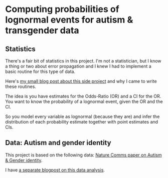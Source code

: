 # Computing probabilities of lognormal events for autism & transgender data

## Statistics

There's a fair bit of statistics in this project.  I'm not a statistician, but I know a thing or two about error propagation and I knew I had to implement a basic routine for this type of data.

Here's [my small blog post about this side project](https://write.as/arnov/error-propagation-in-the-logit-normal-family) and why I came to write these routines.

The idea is you have estimates for the Odds-Ratio (OR) and a CI for the OR.  You want to know the probability of a lognormal event, given the OR and the CI.

So you model every variable as lognormal (because they are) and infer the distribution of each probability estimate together with point estimates and CIs. 

## Data: Autism and gender identity

This project is based on the following data: [Nature Comms paper on Autism & Gender identity](https://www.nature.com/articles/s41467-020-17794-1).

I have [a separate blogpost on this data analysis](https://write.as/arnov/bayes-can-tell-you-youre-transgender).